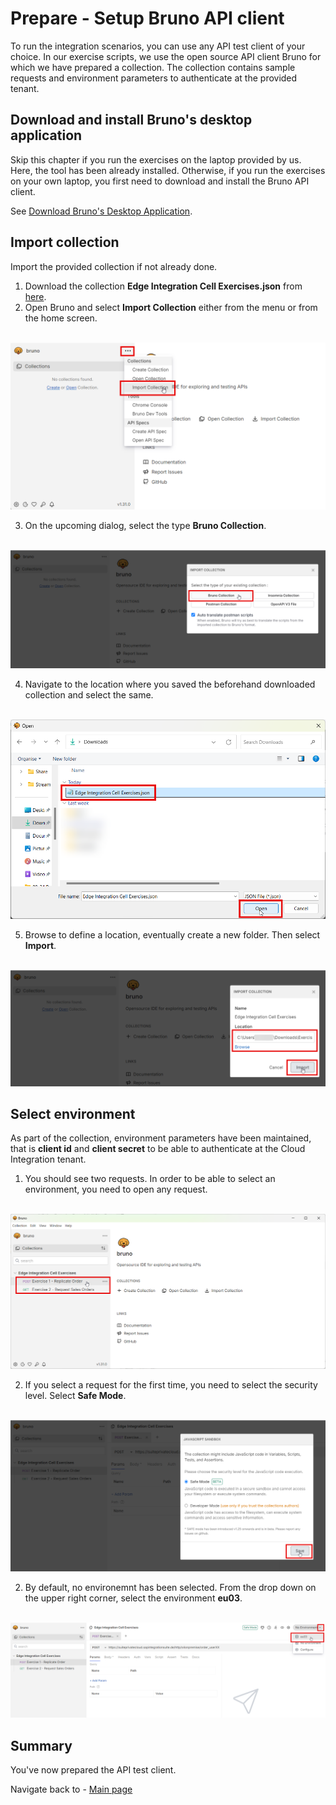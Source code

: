# Prepare - Setup Bruno API client

To run the integration scenarios, you can use any API test client of your choice. In our exercise scripts,
we use the open source API client Bruno for which we have prepared a collection.
The collection contains sample requests and environment parameters to authenticate at the provided tenant.

## Download and install Bruno's desktop application

Skip this chapter if you run the exercises on the laptop provided by us. Here, the tool has been already installed.
Otherwise, if you run the exercises on your own laptop, you first need to download and install the Bruno API client.

See [Download Bruno's Desktop Application](https://docs.usebruno.com/get-started/bruno-basics/download).

## Import collection

Import the provided collection if not already done.

1. Download the collection **Edge Integration Cell Exercises.json** from [here](/exercises/prep/download/EdgeIntegrationCell-Exercises.json).
2. Open Bruno and select **Import Collection** either from the menu or from the home screen.

<br>![](/exercises/prep/images/bruno-import-collection.png)

3. On the upcoming dialog, select the type **Bruno Collection**.

<br>![](/exercises/prep/images/bruno-import-collection-bruno.png)

4. Navigate to the location where you saved the beforehand downloaded collection and select the same.

<br>![](/exercises/prep/images/bruno-import-collection-file.png)

5. Browse to define a location, eventually create a new folder. Then select **Import**.

<br>![](/exercises/prep/images/bruno-import-collection-location.png)

## Select environment

As part of the collection, environment parameters have been maintained, that is **client id** and **client secret** to be able to authenticate at the Cloud Integration tenant.

1. You should see two requests. In order to be able to select an environment, you need to open any request.

<br>![](/exercises/prep/images/bruno-import-collection-requests.png)

2. If you select a request for the first time, you need to select the security level. Select **Safe Mode**.

<br>![](/exercises/prep/images/bruno-open-save-mode.png)

2. By default, no environemnt has been selected. From the drop down on the upper right corner, select the environment **eu03**.

<br>![](/exercises/prep/images/bruno-environment-configure.png)

## Summary

You've now prepared the API test client.

Navigate back to - [Main page](/README.md)
